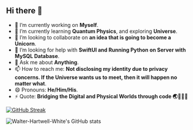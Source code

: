 ## Hi there 👋

<!--
**Walter-Hartwell-White/Walter-Hartwell-White** is a ✨ _special_ ✨ repository because its `README.md` (this file) appears on your GitHub profile.

Here are some ideas to get you started:
-->

- 🔭 I’m currently working on **Myself**.
- 🌱 I’m currently learning **Quantum Physics**, and exploring **Universe**.
- 👯 I’m looking to collaborate on **an idea that is going to become a Unicorn**.
- 🤔 I’m looking for help with **SwiftUI and Running Python on Server with MySQL Database**.
- 💬 Ask me about **Anything**.
- 📫 How to reach me: **Not disclosing my identity due to privacy concerns. If the Universe wants us to meet, then it will happen no matter what**.
- 😄 Pronouns: **He/Him/His**.
- ⚡  Quote: **Bridging the Digital and Physical Worlds through code 🌏👨🏻‍💻**


[![GitHub Streak](https://streak-stats.demolab.com?user=Walter-Hartwell-White&theme=dark&hide_border=false)](https://git.io/streak-stats)

![Walter-Hartwell-White's GitHub stats](https://github-readme-stats.vercel.app/api?username=Walter-Hartwell-White&show_icons=true&theme=dark&hide_border=false&rank_icon=github&include_all_commits=true)

